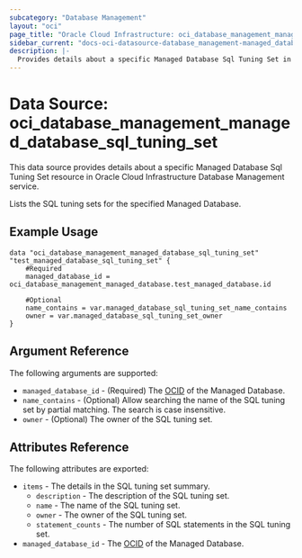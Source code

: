 ```yaml
---
subcategory: "Database Management"
layout: "oci"
page_title: "Oracle Cloud Infrastructure: oci_database_management_managed_database_sql_tuning_set"
sidebar_current: "docs-oci-datasource-database_management-managed_database_sql_tuning_set"
description: |-
  Provides details about a specific Managed Database Sql Tuning Set in Oracle Cloud Infrastructure Database Management service
---
```


# Data Source: oci_database_management_managed_database_sql_tuning_set
This data source provides details about a specific Managed Database Sql Tuning Set resource in Oracle Cloud Infrastructure Database Management service.

Lists the SQL tuning sets for the specified Managed Database.


## Example Usage

```hcl
data "oci_database_management_managed_database_sql_tuning_set" "test_managed_database_sql_tuning_set" {
	#Required
	managed_database_id = oci_database_management_managed_database.test_managed_database.id

	#Optional
	name_contains = var.managed_database_sql_tuning_set_name_contains
	owner = var.managed_database_sql_tuning_set_owner
}
```

## Argument Reference

The following arguments are supported:

* `managed_database_id` - (Required) The [OCID](https://docs.cloud.oracle.com/iaas/Content/General/Concepts/identifiers.htm) of the Managed Database.
* `name_contains` - (Optional) Allow searching the name of the SQL tuning set by partial matching. The search is case insensitive.
* `owner` - (Optional) The owner of the SQL tuning set.


## Attributes Reference

The following attributes are exported:

* `items` - The details in the SQL tuning set summary.
	* `description` - The description of the SQL tuning set.
	* `name` - The name of the SQL tuning set.
	* `owner` - The owner of the SQL tuning set.
	* `statement_counts` - The number of SQL statements in the SQL tuning set.
* `managed_database_id` - The [OCID](https://docs.cloud.oracle.com/iaas/Content/General/Concepts/identifiers.htm) of the Managed Database.

